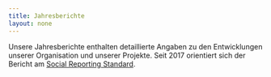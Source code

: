 ```yaml
---
title: Jahresberichte
layout: none
---
```

Unsere Jahresberichte enthalten detaillierte Angaben zu den Entwicklungen unserer Organisation und unserer Projekte. Seit 2017 orientiert sich der Bericht am [Social Reporting Standard](https://www.social-reporting-standard.de/).
